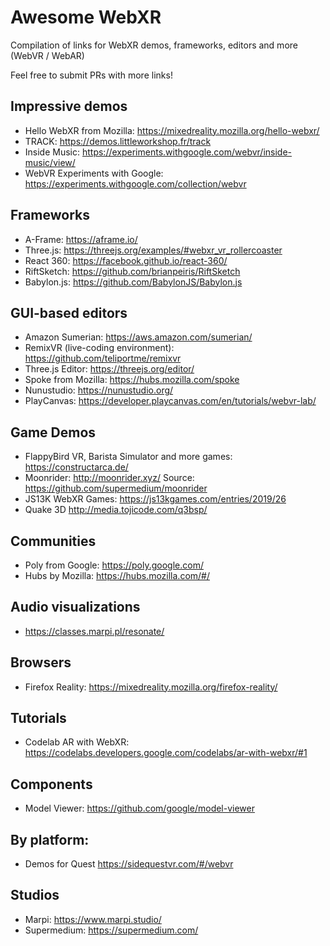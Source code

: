 # Awesome WebXR
Compilation of links for WebXR demos, frameworks, editors and more (WebVR / WebAR)

Feel free to submit PRs with more links! 

## Impressive demos

- Hello WebXR from Mozilla: https://mixedreality.mozilla.org/hello-webxr/
- TRACK: https://demos.littleworkshop.fr/track
- Inside Music: https://experiments.withgoogle.com/webvr/inside-music/view/
- WebVR Experiments with Google: https://experiments.withgoogle.com/collection/webvr

## Frameworks

- A-Frame: https://aframe.io/
- Three.js: https://threejs.org/examples/#webxr_vr_rollercoaster
- React 360: https://facebook.github.io/react-360/
- RiftSketch: https://github.com/brianpeiris/RiftSketch
- Babylon.js: https://github.com/BabylonJS/Babylon.js

## GUI-based editors

- Amazon Sumerian: https://aws.amazon.com/sumerian/
- RemixVR (live-coding environment): https://github.com/teliportme/remixvr
- Three.js Editor: https://threejs.org/editor/
- Spoke from Mozilla: https://hubs.mozilla.com/spoke
- Nunustudio: https://nunustudio.org/
- PlayCanvas: https://developer.playcanvas.com/en/tutorials/webvr-lab/

## Game Demos

- FlappyBird VR, Barista Simulator and more games: https://constructarca.de/
- Moonrider: http://moonrider.xyz/ Source: https://github.com/supermedium/moonrider
- JS13K WebXR Games: https://js13kgames.com/entries/2019/26
- Quake 3D http://media.tojicode.com/q3bsp/

## Communities

- Poly from Google: https://poly.google.com/
- Hubs by Mozilla: https://hubs.mozilla.com/#/

## Audio visualizations

- https://classes.marpi.pl/resonate/

## Browsers

- Firefox Reality: https://mixedreality.mozilla.org/firefox-reality/

## Tutorials

- Codelab AR with WebXR: https://codelabs.developers.google.com/codelabs/ar-with-webxr/#1

## Components

- Model Viewer: https://github.com/google/model-viewer

## By platform:

- Demos for Quest https://sidequestvr.com/#/webvr

## Studios

- Marpi: https://www.marpi.studio/
- Supermedium: https://supermedium.com/


